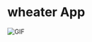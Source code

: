 # wheater App

![GIF](https://media.giphy.com/media/sq11cFpicv5p0FI0aQ/giphy.gif?cid=790b761164083dbccb5ca52f591eac8bb8a4d7b9b2f53e2c&rid=giphy.gif&ct=g)
